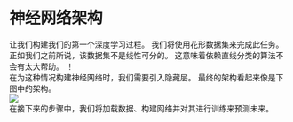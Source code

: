 # 神经网络架构
让我们构建我们的第一个深度学习过程。 我们将使用花形数据集来完成此任务。 正如我们之前所说，该数据集不是线性可分的。 这意味着依赖直线分类的算法不会有太大帮助。
！[](http://kfcoding-static.oss-cn-hangzhou.aliyuncs.com/gitcourse-ml/non_linear%20%281%29.png)</br>
在为这种情况构建神经网络时，我们需要引入隐藏层。 最终的架构看起来像是下图中的架构。</br>
![](http://kfcoding-static.oss-cn-hangzhou.aliyuncs.com/gitcourse-ml/%E8%AE%AD%E7%BB%83%E7%A5%9E%E7%BB%8F%E7%BD%91%E7%BB%9C.png)</br>
在接下来的步骤中，我们将加载数据、构建网络并对其进行训练来预测未来。
